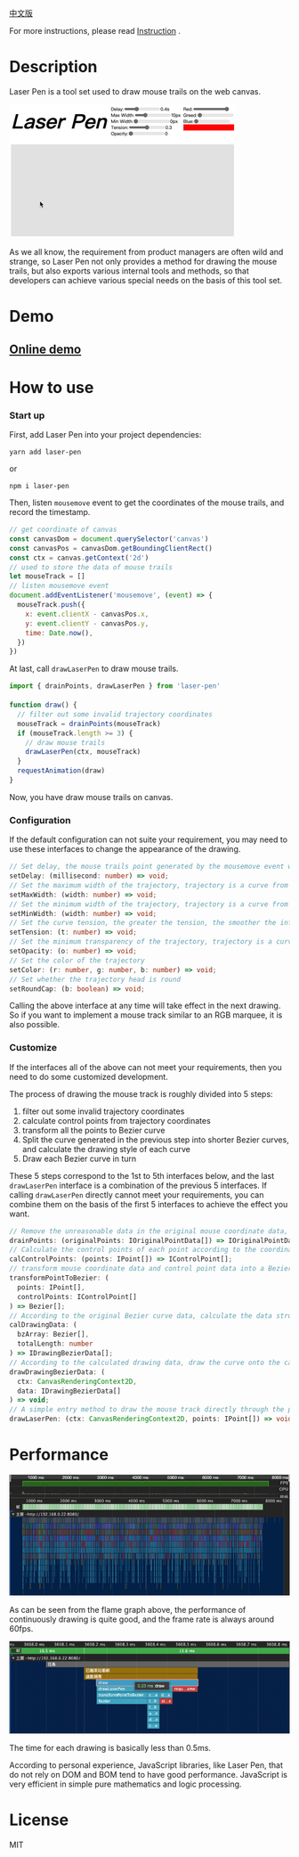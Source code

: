 [中文版](./README.ZH_CN.MD)

For more instructions, please read [Instruction](docs/Instruction.md) .

# Description

Laser Pen is a tool set used to draw mouse trails on the web canvas.

![demo](./docs/assets/demo.gif)

As we all know, the requirement from product managers are often wild and strange, so Laser Pen not only provides a method for drawing the mouse trails, but also exports various internal tools and methods, so that developers can achieve various special needs on the basis of this tool set.

# Demo

## [Online demo](https://silenttiger.github.io/laser-pen/)

# How to use

### Start up

First, add Laser Pen into your project dependencies:

```shell
yarn add laser-pen
```

or

```shell
npm i laser-pen
```

Then, listen `mousemove` event to get the coordinates of the mouse trails, and record the timestamp.

```javascript
// get coordinate of canvas
const canvasDom = document.querySelector('canvas')
const canvasPos = canvasDom.getBoundingClientRect()
const ctx = canvas.getContext('2d')
// used to store the data of mouse trails
let mouseTrack = []
// listen mousemove event
document.addEventListener('mousemove', (event) => {
  mouseTrack.push({
    x: event.clientX - canvasPos.x,
    y: event.clientY - canvasPos.y,
    time: Date.now(),
  })
})
```

At last, call `drawLaserPen` to draw mouse trails.

```javascript
import { drainPoints, drawLaserPen } from 'laser-pen'

function draw() {
  // filter out some invalid trajectory coordinates
  mouseTrack = drainPoints(mouseTrack)
  if (mouseTrack.length >= 3) {
    // draw mouse trails
    drawLaserPen(ctx, mouseTrack)
  }
  requestAnimation(draw)
}
```

Now, you have draw mouse trails on canvas.

### Configuration

If the default configuration can not suite your requirement, you may need to use these interfaces to change the appearance of the drawing.

```typescript
// Set delay, the mouse trails point generated by the mousemove event will not be drawn after the delay time is exceeded, it will affect the length of the trajectory
setDelay: (millisecond: number) => void;
// Set the maximum width of the trajectory, trajectory is a curve from thick to thin, maxWidth represents the line width of the thick end
setMaxWidth: (width: number) => void;
// Set the minimum width of the trajectory, trajectory is a curve from thick to thin, minWidth represents the line width of the thin end
setMinWidth: (width: number) => void;
// Set the curve tension, the greater the tension, the smoother the inflection point, otherwise the sharper
setTension: (t: number) => void;
// Set the minimum transparency of the trajectory, trajectory is a curve that changes from opaque to transparent, it represents the opacity at the end of the track
setOpacity: (o: number) => void;
// Set the color of the trajectory
setColor: (r: number, g: number, b: number) => void;
// Set whether the trajectory head is round
setRoundCap: (b: boolean) => void;
```

Calling the above interface at any time will take effect in the next drawing. So if you want to implement a mouse track similar to an RGB marquee, it is also possible.

### Customize

If the interfaces all of the above can not meet your requirements, then you need to do some customized development.

The process of drawing the mouse track is roughly divided into 5 steps:

1. filter out some invalid trajectory coordinates
2. calculate control points from trajectory coordinates
3. transform all the points to Bezier curve
4. Split the curve generated in the previous step into shorter Bezier curves, and calculate the drawing style of each curve
5. Draw each Bezier curve in turn

These 5 steps correspond to the 1st to 5th interfaces below, and the last `drawLaserPen` interface is a combination of the previous 5 interfaces.
If calling `drawLaserPen` directly cannot meet your requirements, you can combine them on the basis of the first 5 interfaces to achieve the effect you want.

```typescript
// Remove the unreasonable data in the original mouse coordinate data, including the coordinates that exceed the delay time, and some coordinates that are arranged illegally
drainPoints: (originalPoints: IOriginalPointData[]) => IOriginalPointData[];
// Calculate the control points of each point according to the coordinate data
calControlPoints: (points: IPoint[]) => IControlPoint[];
// transform mouse coordinate data and control point data into a Bezier curve
transformPointToBezier: (
  points: IPoint[],
  controlPoints: IControlPoint[]
) => Bezier[];
// According to the original Bezier curve data, calculate the data structure for drawing
calDrawingData: (
  bzArray: Bezier[],
  totalLength: number
) => IDrawingBezierData[];
// According to the calculated drawing data, draw the curve onto the canvas
drawDrawingBezierData: (
  ctx: CanvasRenderingContext2D,
  data: IDrawingBezierData[]
) => void;
// A simple entry method to draw the mouse track directly through the processed mouse coordinate data
drawLaserPen: (ctx: CanvasRenderingContext2D, points: IPoint[]) => void;
```

# Performance

![flame chart](./docs/assets/performance_1.png)

As can be seen from the flame graph above, the performance of continuously drawing is quite good, and the frame rate is always around 60fps.

![flame chart](./docs/assets/performance_2.png)

The time for each drawing is basically less than 0.5ms.

According to personal experience, JavaScript libraries, like Laser Pen, that do not rely on DOM and BOM tend to have good performance. JavaScript is very efficient in simple pure mathematics and logic processing.

# License

MIT
